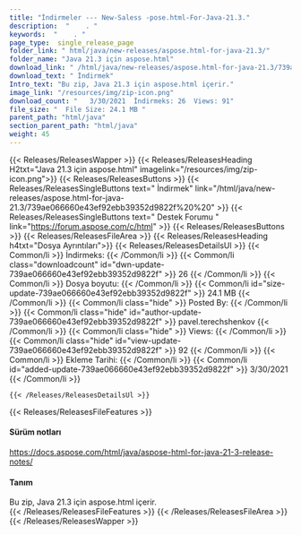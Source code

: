 ```yaml
---
title: "İndirmeler --- New-Saless -pose.html-For-Java-21.3." 
description:  "    . " 
keywords:  "    . " 
page_type:  single_release_page
folder_link: " html/java/new-releases/aspose.html-for-java-21.3/"
folder_name: "Java 21.3 için aspose.html"
download_link: " /html/java/new-releases/aspose.html-for-java-21.3/739ae066660e43ef92ebb39352d9822f"
download_text: " İndirmek"
Intro_text: "Bu zip, Java 21.3 için aspose.html içerir."
image_link: "/resources/img/zip-icon.png"
download_count: "   3/30/2021  İndirmeks: 26  Views: 91"
file_size: "  File Size: 24.1 MB "
parent_path: "html/java"
section_parent_path: "html/java"
weight: 45
---
```


{{< Releases/ReleasesWapper >}}
  {{< Releases/ReleasesHeading H2txt="Java 21.3 için aspose.html" imagelink="/resources/img/zip-icon.png">}}
  {{< Releases/ReleasesButtons >}}
    {{< Releases/ReleasesSingleButtons text=" İndirmek" link="/html/java/new-releases/aspose.html-for-java-21.3/739ae066660e43ef92ebb39352d9822f%20%20" >}}
    {{< Releases/ReleasesSingleButtons text=" Destek Forumu " link="https://forum.aspose.com/c/html" >}}
  {{< Releases/ReleasesButtons >}}
  {{< Releases/ReleasesFileArea >}}
    {{< Releases/ReleasesHeading h4txt="Dosya Ayrıntıları">}}
    {{< Releases/ReleasesDetailsUl >}}
            {{< Common/li  >}} İndirmeks: {{< /Common/li >}} 
      {{< Common/li class="downloadcount" id="dwn-update-739ae066660e43ef92ebb39352d9822f" >}} 26 {{< /Common/li >}} 
      {{< Common/li  >}} Dosya boyutu: {{< /Common/li >}} 
      {{< Common/li id="size-update-739ae066660e43ef92ebb39352d9822f" >}} 24.1 MB {{< /Common/li >}} 
      {{< Common/li  class="hide" >}} Posted By: {{< /Common/li >}} 
      {{< Common/li class="hide" id="author-update-739ae066660e43ef92ebb39352d9822f" >}} pavel.terechshenkov {{< /Common/li >}} 
      {{< Common/li class="hide"  >}} Views: {{< /Common/li >}} 
      {{< Common/li class="hide" id="view-update-739ae066660e43ef92ebb39352d9822f" >}} 92 {{< /Common/li >}} 
      {{< Common/li  >}} Ekleme Tarihi: {{< /Common/li >}} 
      {{< Common/li id="added-update-739ae066660e43ef92ebb39352d9822f" >}} 3/30/2021 {{< /Common/li >}} 

    {{< /Releases/ReleasesDetailsUl >}}

  {{< Releases/ReleasesFileFeatures >}}
      <h4>Sürüm notları</h4><div><a href="https://docs.aspose.com/html/java/aspose-html-for-java-21-3-release-notes/">https://docs.aspose.com/html/java/aspose-html-for-java-21-3-release-notes/</a></div><h4>Tanım</h4><div class="HTMLDescription">Bu zip, Java 21.3 için aspose.html içerir.</div>
  {{< /Releases/ReleasesFileFeatures >}}
 {{< /Releases/ReleasesFileArea >}}
{{< /Releases/ReleasesWapper >}}


